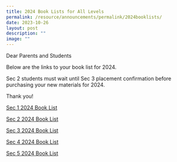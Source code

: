 ```yaml
---
title: 2024 Book Lists for All Levels
permalink: /resource/announcements/permalink/2024booklists/
date: 2023-10-26
layout: post
description: ""
image: ""
---
```

Dear Parents and Students

Below are the links to your book list for 2024.

Sec 2 students must wait until Sec 3 placement confirmation before purchasing your new materials for 2024.

Thank you!

[Sec 1 2024 Book List](/files/sec%201%202024%20booklist.pdf)

[Sec 2 2024 Book List](/files/sec%202%202024%20booklist.pdf)

[Sec 3 2024 Book List](/files/sec%203%202024%20booklist.pdf)

[Sec 4 2024 Book List](/files/sec%204%202024%20booklist.pdf)

[Sec 5 2024 Book List](/files/sec%205%202024%20booklist.pdf)